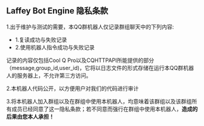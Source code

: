 ## Laffey Bot Engine 隐私条款
1.出于维护与测试的需要，本QQ群机器人仅记录群组聊天中的下列内容:
- 1.复读成功与失败记录
- 2.使用机器人指令成功与失败记录 

记录的内容仅包括Cool Q Pro以及CQHTTPAPI所能提供的部分（message,group_id,user_id)，它将以日志文件的形式存储在运行本QQ群机器人的服务器上，不允许第三方访问。

2.本机器人代码公开，以方便用户对我们的代码进行审计

3.将本机器人加入群组以及在群组中使用本机器人，均意味着该群组以及该群组所有成员已经同意了这一隐私条款；若不同意而强行在群组中使用本机器人，**造成的后果由您本人承担！**